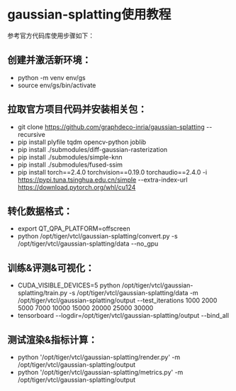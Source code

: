# gaussian-splatting使用教程
参考官方代码库使用步骤如下：
## 创建并激活新环境：
* python -m venv env/gs
* source env/gs/bin/activate
## 拉取官方项目代码并安装相关包：
* git clone https://github.com/graphdeco-inria/gaussian-splatting --recursive
* pip install plyfile tqdm opencv-python joblib
* pip install ./submodules/diff-gaussian-rasterization
* pip install ./submodules/simple-knn
* pip install ./submodules/fused-ssim
* pip install torch==2.4.0 torchvision==0.19.0 torchaudio==2.4.0 -i https://pypi.tuna.tsinghua.edu.cn/simple --extra-index-url https://download.pytorch.org/whl/cu124
## 转化数据格式：
* export QT_QPA_PLATFORM=offscreen
* python /opt/tiger/vtcl/gaussian-splatting/convert.py -s /opt/tiger/vtcl/gaussian-splatting/data --no_gpu
## 训练&评测&可视化：
* CUDA_VISIBLE_DEVICES=5 python /opt/tiger/vtcl/gaussian-splatting/train.py     -s /opt/tiger/vtcl/gaussian-splatting/data     -m /opt/tiger/vtcl/gaussian-splatting/output --test_iterations 1000 2000 5000 7000 10000 15000 20000 25000 30000
* tensorboard --logdir=/opt/tiger/vtcl/gaussian-splatting/output --bind_all
## 测试渲染&指标计算：
* python '/opt/tiger/vtcl/gaussian-splatting/render.py' -m /opt/tiger/vtcl/gaussian-splatting/output
* python '/opt/tiger/vtcl/gaussian-splatting/metrics.py' -m /opt/tiger/vtcl/gaussian-splatting/output
